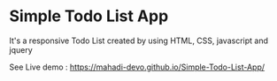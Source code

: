 # Simple Todo List App

It's a responsive Todo List created by using HTML, CSS, javascript and jquery  

See Live demo : https://mahadi-devo.github.io/Simple-Todo-List-App/
